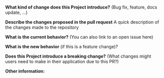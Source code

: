 **What kind of change does this Project introduce?** (Bug fix, feature, docs update, ...)

**Describe the changes proposed in the pull request** A quick description of the changes made to the repository

**What is the current behavior?** (You can also link to an open issue here)

**What is the new behavior** (if this is a feature change)?

**Does this Project introduce a breaking change?** (What changes might users need to make in their application due to this PR?)

**Other information:**
